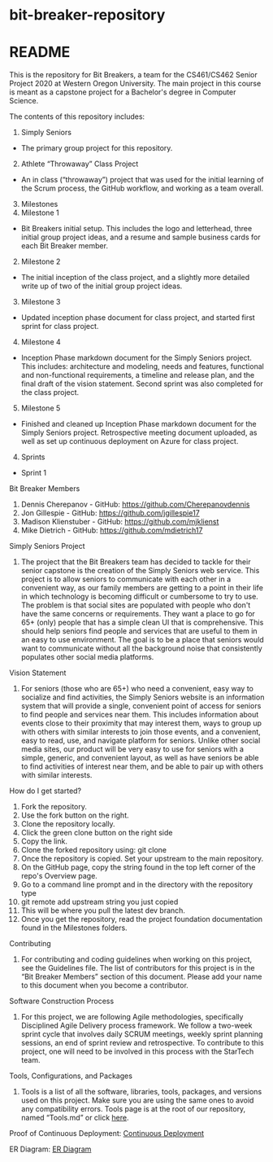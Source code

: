 # bit-breaker-repository

# README


This is the repository for Bit Breakers, a team for the CS461/CS462 Senior Project 2020 at Western Oregon University. The main project in this course is meant as a capstone project for a Bachelor's degree in Computer Science.

The contents of this repository includes:
1. Simply Seniors
- The primary group project for this repository.
2. Athlete “Throwaway” Class Project
- An in class (“throwaway”) project that was used for the initial learning of the Scrum process, the GitHub workflow, and working as a team overall.
3. Milestones
1. Milestone 1
- Bit Breakers initial setup. This includes the logo and letterhead, three initial group project ideas, and a resume and sample business cards for each Bit Breaker member.
2. Milestone 2
- The initial inception of the class project, and a slightly more detailed write up of two of the initial group project ideas.
3. Milestone 3
- Updated inception phase document for class project, and started first sprint for class project.
4. Milestone 4
- Inception Phase markdown document for the Simply Seniors project. This includes: architecture and modeling, needs and features, functional and non-functional requirements, a timeline and release plan, and the final draft of the vision statement. Second sprint was also completed for the class project.
5. Milestone 5
- Finished and cleaned up Inception Phase markdown document for the Simply Seniors project. Retrospective meeting document uploaded, as well as set up continuous deployment on Azure for class project.
4. Sprints
- Sprint 1


Bit Breaker Members
1. Dennis Cherepanov - GitHub: https://github.com/Cherepanovdennis 
2. Jon Gillespie - GitHub: https://github.com/jgillespie17 
3. Madison Klienstuber - GitHub: https://github.com/mjklienst 
4. Mike Dietrich - GitHub: https://github.com/mdietrich17 

Simply Seniors Project
1. The project that the Bit Breakers team has decided to tackle for their senior capstone is the creation of the Simply Seniors web service. This project is to allow seniors to communicate with each other in a convenient way, as our family members are getting to a point in their life in which technology is becoming difficult or cumbersome to try to use. The problem is that social sites are populated with people who don't have the same concerns or requirements. They want a place to go for 65+ (only) people that has a simple clean UI that is comprehensive. This should help seniors find people and services that are useful to them in an easy to use environment. The goal is to be a place that seniors would want to communicate without all the background noise that consistently populates other social media platforms.  

Vision Statement
1. For seniors (those who are 65+) who need a convenient, easy way to socialize and find activities, the Simply Seniors website is an information system that will provide a single, convenient point of access for seniors to find people and services near them. This includes information about events close to their proximity that may interest them, ways to group up with others with similar interests to join those events, and a convenient, easy to read, use, and navigate platform for seniors. Unlike other social media sites, our product will be very easy to use for seniors with a simple, generic, and convenient layout, as well as have seniors be able to find activities of interest near them, and be able to pair up with others with similar interests. 

How do I get started?
1. Fork the repository.
2. Use the fork button on the right.
3. Clone the repository locally.
4. Click the green clone button on the right side
5. Copy the link.
6. Clone the forked repository using: git clone <link of repo>
7. Once the repository is copied. Set your upstream to the main repository.
8. On the GitHub page, copy the string found in the top left corner of the repo's Overview page.
9. Go to a command line prompt and in the directory with the repository type
10. git remote add upstream string you just copied
11. This will be where you pull the latest dev branch.
12. Once you get the repository, read the project foundation documentation found in the Milestones folders.

Contributing
1. For contributing and coding guidelines when working on this project, see the Guidelines file. The list of contributors for this project is in the “Bit Breaker Members” section of this document. Please add your name to this document when you become a contributor.

Software Construction Process
1. For this project, we are following Agile methodologies, specifically Disciplined Agile Delivery process framework. We follow a two-week sprint cycle that involves daily SCRUM meetings, weekly sprint planning sessions, an end of sprint review and retrospective. To contribute to this project, one will need to be involved in this process with the StarTech team.

Tools, Configurations, and Packages
1. Tools is a list of all the software, libraries, tools, packages, and versions used on this project. Make sure you are using the same ones to avoid any compatibility errors. Tools page is at the root of our repository, named “Tools.md” or click [here](https://github.com/bitbreakers/bit-breaker-repository/blob/master/Tools.md).

Proof of Continuous Deployment:
[Continuous Deployment](ContinuousDeployment.png)

ER Diagram:
[ER Diagram](ER_Diagram.jpg)
